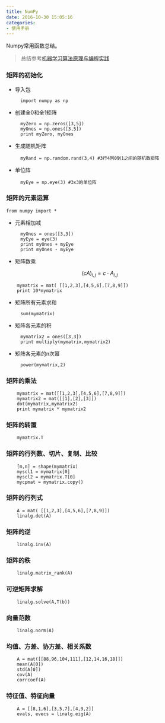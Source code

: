 ```yaml
---
title: NumPy
date: 2016-10-30 15:05:16
categories:
- 使用手册
---
```


Numpy常用函数总结。

> 总结参考[机器学习算法原理与编程实践](https://book.douban.com/subject/26667987/)

<!--more-->

### 矩阵的初始化

* 导入包

		import numpy as np 

* 创建全0和全1矩阵

		myZero = np.zeros([3,5])
		myOnes = np.ones([3,5])
		print myZero, myOnes

* 生成随机矩阵

		myRand = np.random.rand(3,4) #3行4列0到1之间的随机数矩阵

* 单位阵

		myEye = np.eye(3) #3x3的单位阵

### 矩阵的元素运算

	from numpy import *

* 元素相加减

		myOnes = ones([3,3])
		myEye = eye(3)
		print myOnes + myEye
		print myOnes - myEye

* 矩阵数乘

$$(cA)_{i,j} = c \cdot A_{i,j}$$

		mymatrix = mat( [[1,2,3],[4,5,6],[7,8,9]])
		print 10*mymatrix

* 矩阵所有元素求和

		sum(mymatrix)

* 矩阵各元素的积

		mymatrix2 = ones([3,3])
		print multiply(mymatrix,mymatrix2)

* 矩阵各元素的n次幂

		power(mymatrix,2)

### 矩阵的乘法

		mymatrix = mat([[1,2,3],[4,5,6],[7,8,9]])
		mymatrix2 = mat([[1],[2],[3]])
		dot(mymatrix,mymatrix2)
		print mymatrix * mymatrix2

### 矩阵的转置

		mymatrix.T

### 矩阵的行列数、切片、复制、比较

		[m,n] = shape(mymatrix)
		myscl1 = mymatrix[0]
		myscl2 = mymatrix.T[0]
		mycpmat = mymatrix.copy()

### 矩阵的行列式

		A = mat( [[1,2,3],[4,5,6],[7,8,9]])
		linalg.det(A)

### 矩阵的逆

		linalg.inv(A)

### 矩阵的秩

		linalg.matrix_rank(A)

### 可逆矩阵求解

		linalg.solve(A,T(b))

### 向量范数

		linalg.norm(A)

### 均值、方差、协方差、相关系数

		A = mat([[88,96,104,111],[12,14,16,18]])
		mean(A[0])
		std(A[0])
		cov(A)
		corrcoef(A)

### 特征值、特征向量

		A = [[8,1,6],[3,5,7],[4,9,2]]
		evals, evecs = linalg.eig(A)